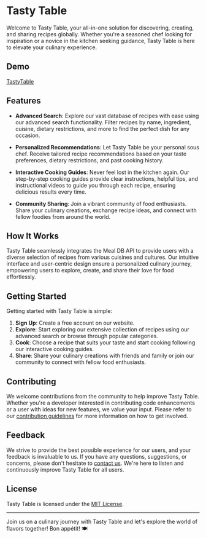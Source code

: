 # Tasty Table

Welcome to Tasty Table, your all-in-one solution for discovering, creating, and sharing recipes globally. Whether you're a seasoned chef looking for inspiration or a novice in the kitchen seeking guidance, Tasty Table is here to elevate your culinary experience.

## Demo
[TastyTable](https://sem-6-43cac.web.app/)

## Features

- **Advanced Search**: Explore our vast database of recipes with ease using our advanced search functionality. Filter recipes by name, ingredient, cuisine, dietary restrictions, and more to find the perfect dish for any occasion.

- **Personalized Recommendations**: Let Tasty Table be your personal sous chef. Receive tailored recipe recommendations based on your taste preferences, dietary restrictions, and past cooking history.

- **Interactive Cooking Guides**: Never feel lost in the kitchen again. Our step-by-step cooking guides provide clear instructions, helpful tips, and instructional videos to guide you through each recipe, ensuring delicious results every time.

- **Community Sharing**: Join a vibrant community of food enthusiasts. Share your culinary creations, exchange recipe ideas, and connect with fellow foodies from around the world.

## How It Works

Tasty Table seamlessly integrates the Meal DB API to provide users with a diverse selection of recipes from various cuisines and cultures. Our intuitive interface and user-centric design ensure a personalized culinary journey, empowering users to explore, create, and share their love for food effortlessly.

## Getting Started

Getting started with Tasty Table is simple:

1. **Sign Up**: Create a free account on our website.
2. **Explore**: Start exploring our extensive collection of recipes using our advanced search or browse through popular categories.
3. **Cook**: Choose a recipe that suits your taste and start cooking following our interactive cooking guides.
4. **Share**: Share your culinary creations with friends and family or join our community to connect with fellow food enthusiasts.

## Contributing

We welcome contributions from the community to help improve Tasty Table. Whether you're a developer interested in contributing code enhancements or a user with ideas for new features, we value your input. Please refer to our [contribution guidelines](CONTRIBUTING.md) for more information on how to get involved.

## Feedback

We strive to provide the best possible experience for our users, and your feedback is invaluable to us. If you have any questions, suggestions, or concerns, please don't hesitate to [contact us](mailto:feedback@tastytable.com). We're here to listen and continuously improve Tasty Table for all users.

## License

Tasty Table is licensed under the [MIT License](LICENSE).

---

Join us on a culinary journey with Tasty Table and let's explore the world of flavors together! Bon appétit! 🍽️
